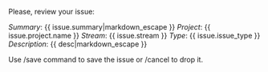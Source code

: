 Please, review your issue:

*Summary*: {{ issue.summary|markdown_escape }}
*Project*: {{ issue.project.name }}
*Stream*: {{ issue.stream }}
*Type*: {{ issue.issue_type }}
*Description*:
{{ desc|markdown_escape }}

Use /save command to save the issue or /cancel to drop it.
